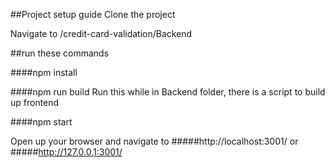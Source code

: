 ##Project setup guide
Clone the project

Navigate to /credit-card-validation/Backend

##run these commands

####npm install

####npm run build 
Run this while in Backend folder, there is a script to  build up frontend

####npm start

Open up your browser and navigate to 
#####http://localhost:3001/
or
#####http://127.0.0.1:3001/